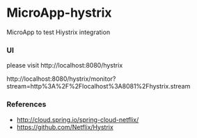 MicroApp-hystrix
==========
MicroApp to test Hiystrix integration


### UI
please visit http://localhost:8080/hystrix

http://localhost:8080/hystrix/monitor?stream=http%3A%2F%2Flocalhost%3A8081%2Fhystrix.stream

### References

* http://cloud.spring.io/spring-cloud-netflix/
* https://github.com/Netflix/Hystrix